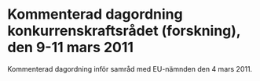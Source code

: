 # Kommenterad dagordning konkurrenskraftsrådet (forskning), den 9-11 mars 2011

Kommenterad dagordning inför samråd med EU-nämnden den 4 mars 2011.

